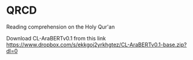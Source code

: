 # QRCD
Reading comprehension on the Holy Qur'an

Download CL-AraBERTv0.1 from this link https://www.dropbox.com/s/ekkgoj2yrkhgtez/CL-AraBERTv0.1-base.zip?dl=0

